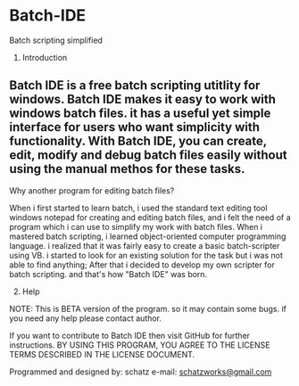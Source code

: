 # Batch-IDE
Batch scripting simplified  

1) Introduction

Batch IDE is a free batch scripting utitlity for windows. Batch IDE makes it easy to work with windows batch files. it has a useful yet simple interface for users who want simplicity with functionality.
With Batch IDE, you can create, edit, modify and debug batch files easily without using the manual methos for these tasks. 
----------
Why another program for editing batch files?

When i first started to learn batch, i used the standard text editing tool windows notepad for creating and editing batch files, and i felt the need of a program which i can use to simplify my work with batch files. When i mastered batch scripting, i learned object-oriented computer programming language. i realized that it was fairly easy to create a basic batch-scripter using VB. i started to look for an existing solution for the task but i was not able to find anything; After that i decided to develop my own scripter for batch scripting. and that's how "Batch IDE" was born.


2) Help

NOTE: This is BETA version of the program. so it may contain some bugs. 
if you need any help please contact author.

If you want to contribute to Batch IDE then visit GitHub for further instructions.
BY USING THIS PROGRAM, YOU AGREE TO THE LICENSE TERMS DESCRIBED IN 
THE LICENSE DOCUMENT.

Programmed and designed by: schatz
e-mail: schatzworks@gmail.com 

